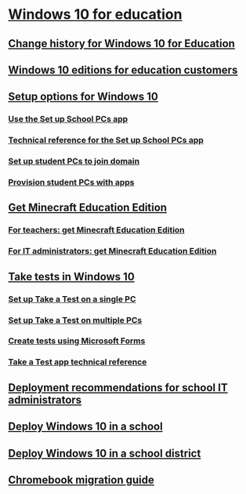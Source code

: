 # [Windows 10 for education](index.md)
## [Change history for Windows 10 for Education](change-history-edu.md)
## [Windows 10 editions for education customers](windows-editions-for-education-customers.md)
## [Setup options for Windows 10](set-up-windows-10.md)
### [Use the Set up School PCs app ](use-set-up-school-pcs-app.md)
### [Technical reference for the Set up School PCs app](set-up-school-pcs-technical.md)
### [Set up student PCs to join domain](set-up-students-pcs-to-join-domain.md)
### [Provision student PCs with apps](set-up-students-pcs-with-apps.md)
## [Get Minecraft Education Edition](get-minecraft-for-education.md)
### [For teachers: get Minecraft Education Edition](teacher-get-minecraft.md)
### [For IT administrators: get Minecraft Education Edition](school-get-minecraft.md)
## [Take tests in Windows 10 ](take-tests-in-windows-10.md)
### [Set up Take a Test on a single PC ](take-a-test-single-pc.md)
### [Set up Take a Test on multiple PCs ](take-a-test-multiple-pcs.md)
### [Create tests using Microsoft Forms ](create-tests-using-microsoft-forms.md)
### [Take a Test app technical reference ](take-a-test-app-technical.md)
## [Deployment recommendations for school IT administrators](edu-deployment-recommendations.md)
## [Deploy Windows 10 in a school](deploy-windows-10-in-a-school.md)
## [Deploy Windows 10 in a school district](deploy-windows-10-in-a-school-district.md)
## [Chromebook migration guide](chromebook-migration-guide.md)
